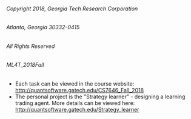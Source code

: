###### Copyright 2018, Georgia Tech Research Corporation    
###### Atlanta, Georgia 30332-0415     
###### All Rights Reserved  
###### ML4T_2018Fall

* Each task can be viewed in the course website:
http://quantsoftware.gatech.edu/CS7646_Fall_2018
* The personal project is the "Strategy learner" - designing a learning trading agent. More details can be viewed here: http://quantsoftware.gatech.edu/Strategy_learner



